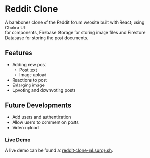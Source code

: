 # Reddit Clone

A barebones clone of the Reddit forum website built with React; using Chakra UI  
for components, Firebase Storage for storing image files and Firestore  
Database for storing the post documents.

## Features

  * Adding new post
    - Post text
    - Image upload  
  * Reactions to post
  * Enlarging image
  * Upvoting and downvoting posts

## Future Developments

  * Add users and authentication
  * Allow users to comment on posts
  * Video upload

### Live Demo

 A live demo can be found at [reddit-clone-ml.surge.sh](http://reddit-clone-ml.surge.sh).